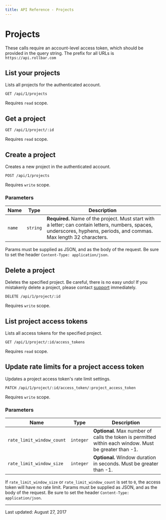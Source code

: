 ```yaml
---
title: API Reference - Projects
---
```


# Projects

These calls require an account-level access token, which should be provided in the query string.
The prefix for all URLs is `https://api.rollbar.com`


## List your projects

Lists all projects for the authenticated account.

    GET /api/1/projects

Requires `read` scope.


## Get a project

    GET /api/1/project/:id

Requires `read` scope.


## Create a project

Creates a new project in the authenticated account.

    POST /api/1/projects

Requires `write` scope.

### Parameters

Name | Type | Description
-----|------|-------------
`name`|`string`|**Required.** Name of the project. Must start with a letter; can contain letters, numbers, spaces, underscores, hyphens, periods, and commas. Max length 32 characters.

Params must be supplied as JSON, and as the body of the request. Be sure to set the
header `Content-Type: application/json`.


## Delete a project

Deletes the specified project. Be careful, there is no easy undo! If you mistakenly delete a
project, please contact [support](mailto:support@rollbar.com) immediately.

    DELETE /api/1/project/:id

Requires `write` scope.


## List project access tokens

Lists all access tokens for the specified project.

    GET /api/1/project/:id/access_tokens

Requires `read` scope.


## Update rate limits for a project access token

Updates a project access token's rate limit settings.

    PATCH /api/1/project/:id/access_token/:project_access_token

Requires `write` scope.

### Parameters

Name | Type | Description
-----|------|-------------
`rate_limit_window_count`|`integer`|**Optional.** Max number of calls the token is permitted within each window. Must be greater than -1.
`rate_limit_window_size`|`integer`|**Optional.** Window duration in seconds. Must be greater than -1.

If `rate_limit_window_size` or `rate_limit_window_count` is set to `0`, the access token will have
no rate limit. Params must be supplied as JSON, and as the body of the request. Be sure to set
the header `Content-Type: application/json`.

-----
Last updated: August 27, 2017
